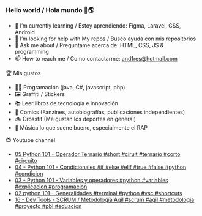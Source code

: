 ### Hello world / Hola mundo 👋🌎

<!--
**xaca/xaca** is a ✨ _special_ ✨ repository because its `README.md` (this file) appears on your GitHub profile.

Here are some ideas to get you started:
-->

- 🌱 I’m currently learning / Estoy aprendiendo: Figma, Laravel, CSS, Android
- 🤔 I’m looking for help with My repos / Busco ayuda con mis repositorios
- 💬 Ask me about / Preguntame acerca de: HTML, CSS, JS & programming 
- 📫 How to reach me / Como contactarme: and1res@hotmail.com

🏆 Mis gustos
- 👨‍💻 Programación (java, C#, javascript, php)
- 🖼️ Graffiti / Stickers
- 📚 Leer libros de tecnología e innovación
- 💢 Comics (Fanzines, autobiografías, publicaciones independientes)
- 🚲 Crossfit (Me gustan los deportes en general)
- 🎤 Música lo que suene bueno, especialmente el RAP
<!--
📝 Frases
- "I only smile in the dark, I only smile when it's complicated" Raybiez
- "De lo que ves créete la mitad de lo que no ves no te creas nada" Kase O
-->
📺 Youtube channel
<!-- BLOG-POST-LIST:START -->
- [05 Python 101 - Operador Ternario #short #ciruit #ternario #corto #circuito](https://www.youtube.com/watch?v=MJx--cpVO9Q)
- [04 - Python 101 - Condicionales #if #else #elif #true #false #python #condicion](https://www.youtube.com/watch?v=_5va52FUjcg)
- [03 - Python 101 -  Variables y operadores #python #variables #explicacion #programacion](https://www.youtube.com/watch?v=xeqH7iIylDQ)
- [02 python 101 - Generalidades #terminal #python #vsc #shortcuts](https://www.youtube.com/watch?v=6Gq6tzxRWeA)
- [16 - Dev Tools - SCRUM / Metodología Ágil #scrum #agil #metodologia #proyecto #pbl #eduacion](https://www.youtube.com/watch?v=3keqD1lQQ38)
<!-- BLOG-POST-LIST:END -->
